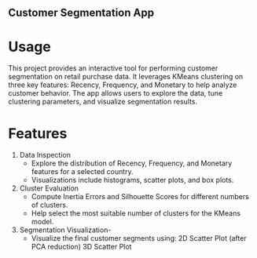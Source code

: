 ## Customer Segmentation App

# Usage 
This project provides an interactive tool for performing customer segmentation on retail purchase data. It leverages KMeans clustering on three key features: Recency, Frequency, and Monetary to help analyze customer behavior. The app allows users to explore the data, tune clustering parameters, and visualize segmentation results.

# Features
1. Data Inspection
   - Explore the distribution of Recency, Frequency, and Monetary features for a selected country.
   - Visualizations include histograms, scatter plots, and box plots.
2. Cluster Evaluation
   - Compute Inertia Errors and Silhouette Scores for different numbers of clusters.
   - Help select the most suitable number of clusters for the KMeans model.
3. Segmentation Visualization-
   - Visualize the final customer segments using:
       2D Scatter Plot (after PCA reduction)
       3D Scatter Plot
